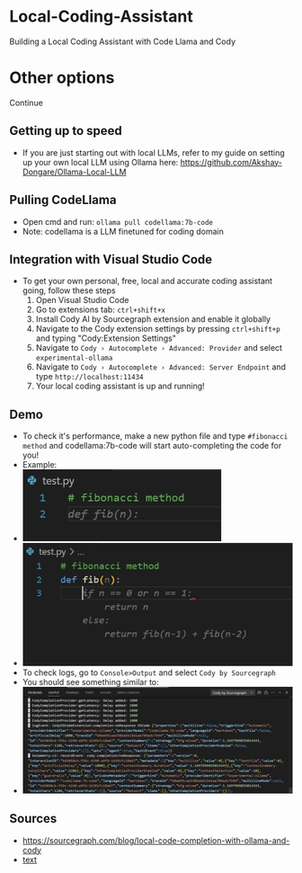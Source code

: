 # Local-Coding-Assistant
Building a Local Coding Assistant with Code Llama and Cody
# Other options
Continue
## Getting up to speed
* If you are just starting out with local LLMs, refer to my guide on setting up your own local LLM using Ollama here: https://github.com/Akshay-Dongare/Ollama-Local-LLM
## Pulling CodeLlama
* Open cmd and run: `ollama pull codellama:7b-code`
* Note: codellama is a LLM finetuned for coding domain
## Integration with Visual Studio Code
* To get your own personal, free, local and accurate coding assistant going, follow these steps
  1. Open Visual Studio Code
  2. Go to extensions tab: `ctrl+shift+x`
  3. Install Cody AI by Sourcegraph extension and enable it globally
  4. Navigate to the Cody extension settings by pressing `ctrl+shift+p` and typing "Cody:Extension Settings"
  5. Navigate to `Cody › Autocomplete › Advanced: Provider` and select `experimental-ollama`
  6. Navigate to `Cody › Autocomplete › Advanced: Server Endpoint` and type `http://localhost:11434`
  7. Your local coding assistant is up and running!

## Demo
* To check it's performance, make a new python file and type `#fibonacci method` and codellama:7b-code will start auto-completing the code for you!
* Example: 
* ![alt text](image-1.png) 
* ![alt text](image-2.png)
* To check logs, go to `Console>Output` and select `Cody by Sourcegraph`
* You should see something similar to: 
* ![alt text](image.png)

## Sources
* https://sourcegraph.com/blog/local-code-completion-with-ollama-and-cody
* [text](https://www.youtube.com/watch?v=gY_E3QBZ-NE&t=1s&ab_channel=MatthewBerman)
